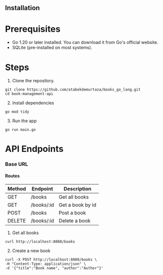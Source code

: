 ## Installation

# Prerequisites

* Go 1.20 or later installed. You can download it from Go's official website.
* SQLite (pre-installed on most systems).

# Steps

1. Clone the repository.
```
git clone https://github.com/atabekdemurtaza/books_go_lang.git
cd book-management-api
```

2. Install dependencies
```
go mod tidy
```

3. Run the app
```
go run main.go
```

# API Endpoints
### Base URL

#### Routes
| Method | Endpoint   | Description      |
|--------|------------|------------------|
| GET    | /books     | Get all books    |
| GET    | /books/:id | Get a book by id |
| POST   | /books     | Post a book      |
| DELETE | /books/:id | Delete a book    |

1. Get all books

```
curl http://localhost:8080/books
```
  
2. Create a new book

```
curl -X POST http://localhost:8080/books \
-H "Content-Type: application/json" \
-d '{"title":"Book name", "author":"Author"}'
```


